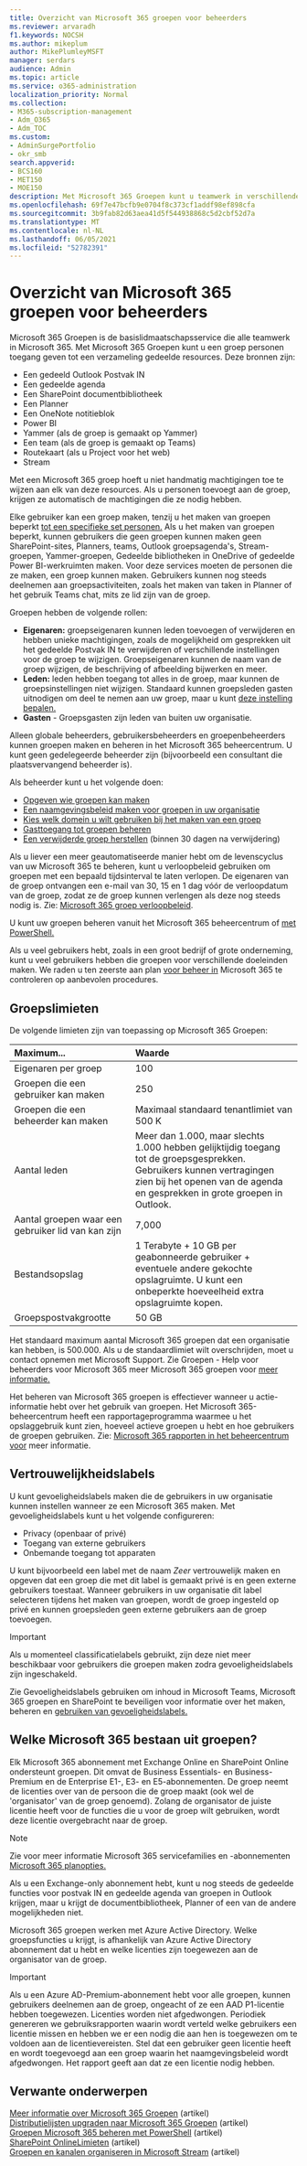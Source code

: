 ```yaml
---
title: Overzicht van Microsoft 365 groepen voor beheerders
ms.reviewer: arvaradh
f1.keywords: NOCSH
ms.author: mikeplum
author: MikePlumleyMSFT
manager: serdars
audience: Admin
ms.topic: article
ms.service: o365-administration
localization_priority: Normal
ms.collection:
- M365-subscription-management
- Adm_O365
- Adm_TOC
ms.custom:
- AdminSurgePortfolio
- okr_smb
search.appverid:
- BCS160
- MET150
- MOE150
description: Met Microsoft 365 Groepen kunt u teamwerk in verschillende Microsoft 365 stimuleren door een groep personen toegang te geven tot een verzameling gedeelde resources.
ms.openlocfilehash: 69f7e47bcfb9e0704f8c373cf1addf98ef898cfa
ms.sourcegitcommit: 3b9fab82d63aea41d5f544938868c5d2cbf52d7a
ms.translationtype: MT
ms.contentlocale: nl-NL
ms.lasthandoff: 06/05/2021
ms.locfileid: "52782391"
---
```

# <a name="overview-of-microsoft-365-groups-for-administrators"></a>Overzicht van Microsoft 365 groepen voor beheerders

Microsoft 365 Groepen is de basislidmaatschapsservice die alle teamwerk in Microsoft 365. Met Microsoft 365 Groepen kunt u een groep personen toegang geven tot een verzameling gedeelde resources. Deze bronnen zijn:

- Een gedeeld Outlook Postvak IN
- Een gedeelde agenda
- Een SharePoint documentbibliotheek
- Een Planner
- Een OneNote notitieblok
- Power BI
- Yammer (als de groep is gemaakt op Yammer)
- Een team (als de groep is gemaakt op Teams)
- Routekaart (als u Project voor het web)
- Stream

Met een Microsoft 365 groep hoeft u niet handmatig machtigingen toe te wijzen aan elk van deze resources. Als u personen toevoegt aan de groep, krijgen ze automatisch de machtigingen die ze nodig hebben.

Elke gebruiker kan een groep maken, tenzij u het maken van groepen beperkt [tot een specifieke set personen.](../../solutions/manage-creation-of-groups.md) Als u het maken van groepen beperkt, kunnen gebruikers die geen groepen kunnen maken geen SharePoint-sites, Planners, teams, Outlook groepsagenda's, Stream-groepen, Yammer-groepen, Gedeelde bibliotheken in OneDrive of gedeelde Power BI-werkruimten maken. Voor deze services moeten de personen die ze maken, een groep kunnen maken. Gebruikers kunnen nog steeds deelnemen aan groepsactiviteiten, zoals het maken van taken in Planner of het gebruik Teams chat, mits ze lid zijn van de groep.

Groepen hebben de volgende rollen:

- **Eigenaren:** groepseigenaren kunnen leden toevoegen of verwijderen en hebben unieke machtigingen, zoals de mogelijkheid om gesprekken uit het gedeelde Postvak IN te verwijderen of verschillende instellingen voor de groep te wijzigen. Groepseigenaren kunnen de naam van de groep wijzigen, de beschrijving of afbeelding bijwerken en meer.
- **Leden:** leden hebben toegang tot alles in de groep, maar kunnen de groepsinstellingen niet wijzigen. Standaard kunnen groepsleden gasten uitnodigen om deel te nemen aan uw groep, maar u kunt [deze instelling bepalen.](manage-guest-access-in-groups.md)
- **Gasten** - Groepsgasten zijn leden van buiten uw organisatie.

Alleen globale beheerders, gebruikersbeheerders en groepenbeheerders kunnen groepen maken en beheren in het Microsoft 365 beheercentrum. U kunt geen gedelegeerde beheerder zijn (bijvoorbeeld een consultant die plaatsvervangend beheerder is).

Als beheerder kunt u het volgende doen:

- [Opgeven wie groepen kan maken](../../solutions/manage-creation-of-groups.md)
- [Een naamgevingsbeleid maken voor groepen in uw organisatie](../../solutions/groups-naming-policy.md)
- [Kies welk domein u wilt gebruiken bij het maken van een groep](../../solutions/choose-domain-to-create-groups.md)
- [Gasttoegang tot groepen beheren](manage-guest-access-in-groups.md)
- [Een verwijderde groep herstellen](restore-deleted-group.md) (binnen 30 dagen na verwijdering)

Als u liever een meer geautomatiseerde manier hebt om de levenscyclus van uw Microsoft 365 te beheren, kunt u verloopbeleid gebruiken om groepen met een bepaald tijdsinterval te laten verlopen. De eigenaren van de groep ontvangen een e-mail van 30, 15 en 1 dag vóór de verloopdatum van de groep, zodat ze de groep kunnen verlengen als deze nog steeds nodig is. Zie: [Microsoft 365 groep verloopbeleid](../../solutions/microsoft-365-groups-expiration-policy.md).

U kunt uw groepen beheren vanuit het Microsoft 365 beheercentrum of [met PowerShell.](../../enterprise/manage-microsoft-365-groups-with-powershell.md)

Als u veel gebruikers hebt, zoals in een groot bedrijf of grote onderneming, kunt u veel gebruikers hebben die groepen voor verschillende doeleinden maken. We raden u ten zeerste aan plan [voor beheer in](../../solutions/collaboration-governance-overview.md) Microsoft 365 te controleren op aanbevolen procedures.

## <a name="group-limits"></a>Groepslimieten

De volgende limieten zijn van toepassing op Microsoft 365 Groepen:

|Maximum...|Waarde|
|:---------|:----|
|Eigenaren per groep|100|
|Groepen die een gebruiker kan maken|250|
|Groepen die een beheerder kan maken|Maximaal standaard tenantlimiet van 500 K|
|Aantal leden|Meer dan 1.000, maar slechts 1.000 hebben gelijktijdig toegang tot de groepsgesprekken. <br>Gebruikers kunnen vertragingen zien bij het openen van de agenda en gesprekken in grote groepen in Outlook.|
|Aantal groepen waar een gebruiker lid van kan zijn|7,000|
|Bestandsopslag|1 Terabyte + 10 GB per geabonneerde gebruiker + eventuele andere gekochte opslagruimte. U kunt een onbeperkte hoeveelheid extra opslagruimte kopen.|
|Groepspostvakgrootte|50 GB|

Het standaard maximum aantal Microsoft 365 groepen dat een organisatie kan hebben, is 500.000. Als u de standaardlimiet wilt overschrijden, moet u contact opnemen met Microsoft Support. Zie Groepen - Help voor beheerders voor Microsoft 365 meer Microsoft 365 groepen voor [meer informatie.](https://support.microsoft.com/office/b565caa1-5c40-40ef-9915-60fdb2d97fa2)

Het beheren van Microsoft 365 groepen is effectiever wanneer u actie-informatie hebt over het gebruik van groepen. Het Microsoft 365-beheercentrum heeft een rapportageprogramma waarmee u het opslaggebruik kunt zien, hoeveel actieve groepen u hebt en hoe gebruikers de groepen gebruiken. Zie: [Microsoft 365 rapporten in het beheercentrum voor](../activity-reports/office-365-groups.md) meer informatie.

## <a name="sensitivity-labels"></a>Vertrouwelijkheidslabels

U kunt gevoeligheidslabels maken die de gebruikers in uw organisatie kunnen instellen wanneer ze een Microsoft 365 maken. Met gevoeligheidslabels kunt u het volgende configureren: 

- Privacy (openbaar of privé)
- Toegang van externe gebruikers
- Onbemande toegang tot apparaten

U kunt bijvoorbeeld een label met de naam *Zeer* vertrouwelijk maken en opgeven dat een groep die met dit label is gemaakt privé is en geen externe gebruikers toestaat. Wanneer gebruikers in uw organisatie dit label selecteren tijdens het maken van groepen, wordt de groep ingesteld op privé en kunnen groepsleden geen externe gebruikers aan de groep toevoegen.

> [!IMPORTANT]
> Als u momenteel classificatielabels gebruikt, zijn deze niet meer beschikbaar voor gebruikers die groepen maken zodra gevoeligheidslabels zijn ingeschakeld. 

Zie Gevoeligheidslabels gebruiken om inhoud in Microsoft Teams, Microsoft 365 groepen en SharePoint te beveiligen voor informatie over het maken, beheren en [gebruiken van gevoeligheidslabels.](../../compliance/sensitivity-labels-teams-groups-sites.md)

## <a name="which-microsoft-365-plans-include-groups"></a>Welke Microsoft 365 bestaan uit groepen?

Elk Microsoft 365 abonnement met Exchange Online en SharePoint Online ondersteunt groepen. Dit omvat de Business Essentials- en Business-Premium en de Enterprise E1-, E3- en E5-abonnementen. De groep neemt de licenties over van de persoon die de groep maakt (ook wel de 'organisator' van de groep genoemd). Zolang de organisator de juiste licentie heeft voor de functies die u voor de groep wilt gebruiken, wordt deze licentie overgebracht naar de groep.

> [!NOTE]
> Zie voor meer informatie Microsoft 365 servicefamilies en -abonnementen [Microsoft 365 planopties.](/office365/servicedescriptions/office-365-platform-service-description/office-365-plan-options)

Als u een Exchange-only abonnement hebt, kunt u nog steeds de gedeelde functies voor postvak IN en gedeelde agenda van groepen in Outlook krijgen, maar u krijgt de documentbibliotheek, Planner of een van de andere mogelijkheden niet.

Microsoft 365 groepen werken met Azure Active Directory. Welke groepsfuncties u krijgt, is afhankelijk van Azure Active Directory abonnement dat u hebt en welke licenties zijn toegewezen aan de organisator van de groep.

> [!IMPORTANT]
> Als u een Azure AD-Premium-abonnement hebt voor alle groepen, kunnen gebruikers deelnemen aan de groep, ongeacht of ze een AAD P1-licentie hebben toegewezen. Licenties worden niet afgedwongen.
> Periodiek genereren we gebruiksrapporten waarin wordt verteld welke gebruikers een licentie missen en hebben we er een nodig die aan hen is toegewezen om te voldoen aan de licentievereisten. Stel dat een gebruiker geen licentie heeft en wordt toegevoegd aan een groep waarin het naamgevingsbeleid wordt afgedwongen. Het rapport geeft aan dat ze een licentie nodig hebben.

## <a name="related-content"></a>Verwante onderwerpen

[Meer informatie over Microsoft 365 Groepen](https://support.microsoft.com/office/b565caa1-5c40-40ef-9915-60fdb2d97fa2) (artikel)\
[Distributielijsten upgraden naar Microsoft 365 Groepen](../manage/upgrade-distribution-lists.md) (artikel)\
[Groepen Microsoft 365 beheren met PowerShell](../../enterprise/manage-microsoft-365-groups-with-powershell.md) (artikel)\
[SharePoint OnlineLimieten](/office365/servicedescriptions/sharepoint-online-service-description/sharepoint-online-limits) (artikel)\
[Groepen en kanalen organiseren in Microsoft Stream](/stream/groups-channels-organization) (artikel)
